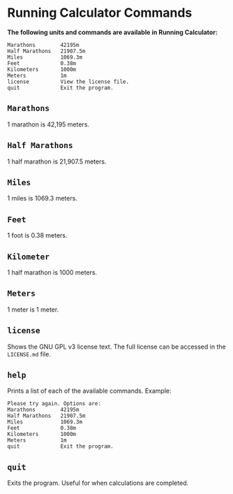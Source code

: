 # Running Calculator Commands

**The following units and commands are available in Running Calculator:**

```text
Marathons        42195m
Half Marathons   21907.5m
Miles            1069.3m
Feet             0.38m
Kilometers       1000m
Meters           1m
license          View the license file. 
quit             Exit the program.
```

## `Marathons`

1 marathon is 42,195 meters.

## `Half Marathons`

1 half marathon is 21,907.5 meters.

## `Miles`

1 miles is 1069.3 meters.

## `Feet`

1 foot is 0.38 meters.

## `Kilometer`

1 half marathon is 1000 meters.

## `Meters`

1 meter is 1 meter.

## `license`

Shows the GNU GPL v3 license text. The full license can be accessed in the `LICENSE.md` file.

## `help`

Prints a list of each of the available commands. Example:

```text
Please try again. Options are:
Marathons        42195m
Half Marathons   21907.5m
Miles            1069.3m
Feet             0.38m
Kilometers       1000m
Meters           1m
quit             Exit the program.
```

## `quit`

Exits the program. Useful for when calculations are completed.
